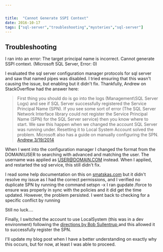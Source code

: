 ```yaml
---


title:  "Cannot Generate SSPI Context"
date: 2016-10-17
tags: ["sql-server","troubleshooting","mysteries","sql-server"]
---
```


## Troubleshooting

I ran into an error: The target principal name is incorrect.  Cannot generate SSPI context. (Microsoft SQL Server, Error: 0)

I evaluated the sql server configuration manager protocols for sql server and saw that named pipes was disabled. I tried ensuring that this wasn't causing the issue, but enabling but it didn't fix. Thankfully, Andrew on StackOverflow had the answer here:

> First thing you should do is go into the logs (Management\SQL Server Logs) and see if SQL Server successfully registered the Service Principal Name (SPN). If you see some sort of error (The SQL Server Network Interface library could not register the Service Principal Name (SPN) for the SQL Server service) then you know where to start.
> We saw this happen when we changed the account SQL Server was running under. Resetting it to Local System Account solved the problem. Microsoft also has a guide on manually configuring the SPN.
> [Andrew 3/19/2014](http://stackoverflow.com/a/22505719/68698)

When I went into the configuration manager I changed the format from the DOMAIN\USER to searching with advanced and matching the user. The username was applied as USER@DOMAIN.COM instead. When I applied, and restarted the sql service, this still didn't fix.

I read some help documentation on this on [smatskas.com](http://bit.ly/2dZG6p7) but it didn't resolve my issue as I had the correct permissions, and I verified no duplicate SPN by running the command setspn -x
I ran gupdate /force to ensure was properly in sync with the policies and it did get the time updated. However, the problem persisted. I went back to checking for a specific conflict by running

Still no luck....

Finally, I switched the account to use LocalSystem (this was in a dev environment) following the [directions by Bob Sullentrup ](http://dba.stackexchange.com/a/150447/7682) and this allowed it to successfully register the SPN.

I'll update my blog post when I have a better understanding on exactly why this occurs, but for now, at least I was able to proceed.
